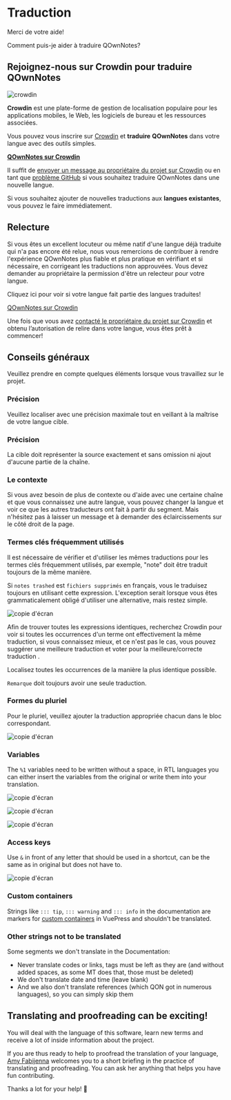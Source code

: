 # Traduction

Merci de votre aide!

Comment puis-je aider à traduire QOwnNotes?

## Rejoignez-nous sur Crowdin pour traduire QOwnNotes

![crowdin](/img/crowdin.png)

**Crowdin** est une plate-forme de gestion de localisation populaire pour les applications mobiles, le Web, les logiciels de bureau et les ressources associées.

Vous pouvez vous inscrire sur [Crowdin](https://crowdin.com/project/qownnotes/invite) et **traduire** **QOwnNotes** dans votre langue avec des outils simples.

**[QOwnNotes sur Crowdin](https://crowdin.com/project/qownnotes/invite)**

Il suffit de [envoyer un message au propriétaire du projet sur Crowdin](https://crowdin.com/profile/pbek) ou en tant que [problème GitHub](https://github.com/pbek/QOwnNotes/issues) si vous souhaitez traduire QOwnNotes dans une nouvelle langue.

Si vous souhaitez ajouter de nouvelles traductions aux **langues existantes**, vous pouvez le faire immédiatement.

## Relecture

Si vous êtes un excellent locuteur ou même natif d'une langue déjà traduite qui n'a pas encore été relue, nous vous remercions de contribuer à rendre l'expérience QOwnNotes plus fiable et plus pratique en vérifiant et si nécessaire, en corrigeant les traductions non approuvées. Vous devez demander au propriétaire la permission d'être un relecteur pour votre langue.

Cliquez ici pour voir si votre langue fait partie des langues traduites!

[QOwnNotes sur Crowdin](https://translate.qownnotes.org/)

Une fois que vous avez [contacté le propriétaire du projet sur Crowdin](https://crowdin.com/profile/pbek) et obtenu l’autorisation de relire dans votre langue, vous êtes prêt à commencer!

## Conseils généraux

Veuillez prendre en compte quelques éléments lorsque vous travaillez sur le projet.

### Précision

Veuillez localiser avec une précision maximale tout en veillant à la maîtrise de votre langue cible.

### Précision

La cible doit représenter la source exactement et sans omission ni ajout d'aucune partie de la chaîne.

### Le contexte

Si vous avez besoin de plus de contexte ou d'aide avec une certaine chaîne et que vous connaissez une autre langue, vous pouvez changer la langue et voir ce que les autres traducteurs ont fait à partir du segment. Mais n'hésitez pas à laisser un message et à demander des éclaircissements sur le côté droit de la page.

### Termes clés fréquemment utilisés

Il est nécessaire de vérifier et d'utiliser les mêmes traductions pour les termes clés fréquemment utilisés, par exemple, "note" doit être traduit toujours de la même manière.

Si `notes trashed` est `fichiers supprimés` en français, vous le traduisez toujours en utilisant cette expression. L'exception serait lorsque vous êtes grammaticalement obligé d'utiliser une alternative, mais restez simple.

![copie d'écran](/img/crowdin/screenshot-7.png)

Afin de trouver toutes les expressions identiques, recherchez Crowdin pour voir si toutes les occurrences d'un terme ont effectivement la même traduction, si vous connaissez mieux, et ce n'est pas le cas, vous pouvez suggérer une meilleure traduction et voter pour la meilleure/correcte traduction .

Localisez toutes les occurrences de la manière la plus identique possible.

`Remarque` doit toujours avoir une seule traduction.

### Formes du pluriel

Pour le pluriel, veuillez ajouter la traduction appropriée chacun dans le bloc correspondant.

![copie d'écran](/img/crowdin/screenshot-4.png)

### Variables

The `%1` variables need to be written without a space, in RTL languages you can either insert the variables from the original or write them into your translation.

![copie d'écran](/img/crowdin/screenshot-1.png)

![copie d'écran](/img/crowdin/screenshot-5.png)

![copie d'écran](/img/crowdin/screenshot-3.png)

### Access keys

Use `&` in front of any letter that should be used in a shortcut, can be the same as in original but does not have to.

![copie d'écran](/img/crowdin/screenshot-4.png)

### Custom containers

Strings like `::: tip`, `::: warning` and `::: info` in the documentation are markers for [custom containers](https://vuepress.vuejs.org/guide/markdown.html#custom-containers) in VuePress and shouldn't be translated.

### Other strings not to be translated

Some segments we don't translate in the Documentation:

- Never translate codes or links, tags must be left as they are (and without added spaces, as some MT does that, those must be deleted)
- We don't translate date and time (leave blank)
- And we also don't translate references (which QON got in numerous languages), so you can simply skip them

## Translating and proofreading can be exciting!

You will deal with the language of this software, learn new terms and receive a lot of inside information about the project.

If you are thus ready to help to proofread the translation of your language, [Amy Fabijenna](https://crowdin.com/profile/rawfreeamy) welcomes you to a short briefing in the practice of translating and proofreading. You can ask her anything that helps you have fun contributing.

Thanks a lot for your help! 🙂
